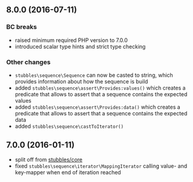 8.0.0 (2016-07-11)
------------------

### BC breaks

  * raised minimum required PHP version to 7.0.0
  * introduced scalar type hints and strict type checking


### Other changes

  * `stubbles\sequence\Sequence` can now be casted to string, which provides information about how the sequence is build
  * added `stubbles\sequence\assert\Provides:values()` which creates a predicate that allows to assert that a sequence contains the expected values
  * added `stubbles\sequence\assert\Provides:data()` which creates a predicate that allows to assert that a sequence contains the expected data
  * added `stubbles\sequence\castToIterator()`


7.0.0 (2016-01-11)
------------------

  * split off from [stubbles/core](https://github.com/stubbles/stubbles-core)
  * fixed `stubbles\sequence\iterator\MappingIterator` calling value- and key-mapper when end of iteration reached
